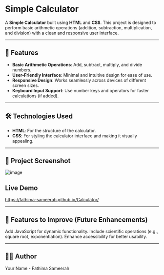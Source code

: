 # Simple Calculator

A **Simple Calculator** built using **HTML** and **CSS**. This project is designed to perform basic arithmetic operations (addition, subtraction, multiplication, and division) with a clean and responsive user interface.

---

## 🚀 Features

- **Basic Arithmetic Operations**: Add, subtract, multiply, and divide numbers.
- **User-Friendly Interface**: Minimal and intuitive design for ease of use.
- **Responsive Design**: Works seamlessly across devices of different screen sizes.
- **Keyboard Input Support**: Use number keys and operators for faster calculations (if added).

---

## 🛠️ Technologies Used

- **HTML**: For the structure of the calculator.
- **CSS**: For styling the calculator interface and making it visually appealing.

---

## 📂 Project Screenshot
![image](https://github.com/user-attachments/assets/9ce0768e-f5a5-4a13-aa87-48dfa8924e21)

## Live Demo 
https://fathima-sameerah.github.io/Calculator/

---

## 🌟 Features to Improve (Future Enhancements)
Add JavaScript for dynamic functionality.
Include scientific operations (e.g., square root, exponentiation).
Enhance accessibility for better usability.

---

## 👩‍💻 Author
Your Name - Fathima Sameerah





